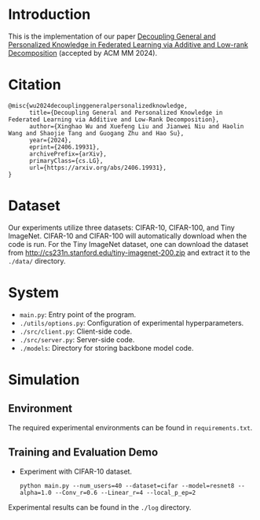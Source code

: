 # Introduction

This is the implementation of our paper [Decoupling General and Personalized Knowledge in Federated Learning via Additive and Low-rank Decomposition](https://arxiv.org/abs/2406.19931) (accepted by ACM MM 2024).

# Citation

```
@misc{wu2024decouplinggeneralpersonalizedknowledge,
      title={Decoupling General and Personalized Knowledge in Federated Learning via Additive and Low-Rank Decomposition}, 
      author={Xinghao Wu and Xuefeng Liu and Jianwei Niu and Haolin Wang and Shaojie Tang and Guogang Zhu and Hao Su},
      year={2024},
      eprint={2406.19931},
      archivePrefix={arXiv},
      primaryClass={cs.LG},
      url={https://arxiv.org/abs/2406.19931}, 
}
```

# Dataset

Our experiments utilize three datasets: CIFAR-10, CIFAR-100, and Tiny ImageNet. CIFAR-10 and CIFAR-100 will automatically download when the code is run. For the Tiny ImageNet dataset, one can download the dataset from http://cs231n.stanford.edu/tiny-imagenet-200.zip and extract it to the `./data/` directory.

# System

- `main.py`: Entry point of the program.
- `./utils/options.py`: Configuration of experimental hyperparameters.
- `./src/client.py`: Client-side code.
- `./src/server.py`: Server-side code.
- `./models`: Directory for storing backbone model code.

# Simulation

## Environment

The required experimental environments can be found in `requirements.txt`.

## Training and Evaluation Demo

- Experiment with CIFAR-10 dataset.

  ```shell
  python main.py --num_users=40 --dataset=cifar --model=resnet8 --alpha=1.0 --Conv_r=0.6 --Linear_r=4 --local_p_ep=2
  ```


Experimental results can be found in the `./log` directory.

